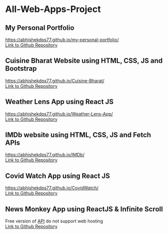 # All-Web-Apps-Project

## My Personal Portfolio 
https://abhishekdps77.github.io/my-personal-portfolio/ </br>
[Link to Github Repository](https://github.com/abhishekdps77/my-personal-portfolio)

## Cuisine Bharat Website using HTML, CSS, JS and Bootstrap
https://abhishekdps77.github.io/Cuisine-Bharat/  </br>
[Link to Github Repository](https://github.com/abhishekdps77/Cuisine-Bharat)

## Weather Lens App using React JS
https://abhishekdps77.github.io/Weather-Lens-App/  </br>
[Link to Github Repository](https://github.com/abhishekdps77/Weather-Lens-App)

## IMDb website using HTML, CSS, JS and Fetch APIs
https://abhishekdps77.github.io/IMDb/   </br>
[Link to Github Repository](https://github.com/abhishekdps77/IMDb)

## Covid Watch App using React JS
https://abhishekdps77.github.io/CovidWatch/ </br>
[Link to Github Repository](https://github.com/abhishekdps77/CovidWatch)

## News Monkey App using ReactJS & Infinite Scroll
Free version of [API](https://newsapi.org/) do not support web hosting </br>
[Link to Github Repository](https://github.com/abhishekdps77/News-Monkey-ReactJS)
